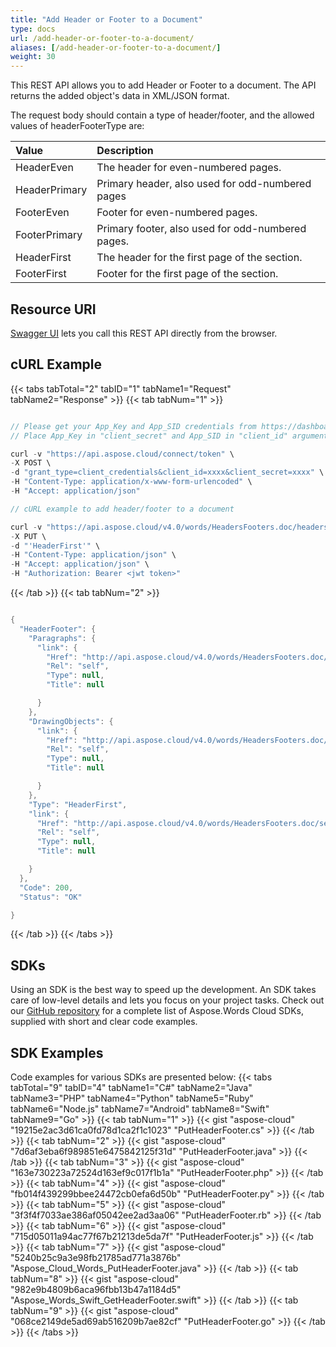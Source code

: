 ```yaml
---
title: "Add Header or Footer to a Document"
type: docs
url: /add-header-or-footer-to-a-document/
aliases: [/add-header-or-footer-to-a-document/]
weight: 30
---
```


This REST API allows you to add Header or Footer to a document. The API returns the added object's data in XML/JSON format. 

The request body should contain a type of header/footer, and the allowed values of headerFooterType are:

|Value|Description|
| :- | :- |
|HeaderEven|The header for even-numbered pages.|
|HeaderPrimary|Primary header, also used for odd-numbered pages|
|FooterEven|Footer for even-numbered pages.|
|FooterPrimary|Primary footer, also used for odd-numbered pages.|
|HeaderFirst|The header for the first page of the section.|
|FooterFirst|Footer for the first page of the section.|

## Resource URI

[Swagger UI](https://apireference.aspose.cloud/words/#/HeadersFooters/InsertHeaderFooter) lets you call this REST API directly from the browser.  

## cURL Example

{{< tabs tabTotal="2" tabID="1" tabName1="Request" tabName2="Response" >}}
{{< tab tabNum="1" >}}
```java

// Please get your App_Key and App_SID credentials from https://dashboard.aspose.cloud/#/apps.
// Place App_Key in "client_secret" and App_SID in "client_id" argument.

curl -v "https://api.aspose.cloud/connect/token" \
-X POST \
-d "grant_type=client_credentials&client_id=xxxx&client_secret=xxxx" \
-H "Content-Type: application/x-www-form-urlencoded" \
-H "Accept: application/json"

// cURL example to add header/footer to a document

curl -v "https://api.aspose.cloud/v4.0/words/HeadersFooters.doc/headersfooters" \
-X PUT \
-d "'HeaderFirst'" \
-H "Content-Type: application/json" \
-H "Accept: application/json" \
-H "Authorization: Bearer <jwt token>"

```

{{< /tab >}}
{{< tab tabNum="2" >}}
```java

{
  "HeaderFooter": {
    "Paragraphs": {
      "link": {
        "Href": "http://api.aspose.cloud/v4.0/words/HeadersFooters.doc/sections/0/headersfooters/4/paragraphs",
        "Rel": "self",
        "Type": null,
        "Title": null

      }
    },
    "DrawingObjects": {
      "link": {
        "Href": "http://api.aspose.cloud/v4.0/words/HeadersFooters.doc/sections/0/headersfooters/4/drawingObjects",
        "Rel": "self",
        "Type": null,
        "Title": null

      }
    },
    "Type": "HeaderFirst",
    "link": {
      "Href": "http://api.aspose.cloud/v4.0/words/HeadersFooters.doc/sections/0/headersfooters/4",
      "Rel": "self",
      "Type": null,
      "Title": null

    }
  },
  "Code": 200,
  "Status": "OK"

}
```

{{< /tab >}}
{{< /tabs >}}
## SDKs

Using an SDK is the best way to speed up the development. An SDK takes care of low-level details and lets you focus on your project tasks. Check out our [GitHub repository](https://github.com/aspose-words-cloud) for a complete list of Aspose.Words Cloud SDKs, supplied with short and clear code examples.

## SDK Examples

Code examples for various SDKs are presented below:
{{< tabs tabTotal="9" tabID="4" tabName1="C#" tabName2="Java" tabName3="PHP" tabName4="Python" tabName5="Ruby" tabName6="Node.js" tabName7="Android" tabName8="Swift" tabName9="Go" >}}
{{< tab tabNum="1" >}}
{{< gist "aspose-cloud" "19215e2ac3d61ca0fd78d1ca2f1c1023" "PutHeaderFooter.cs" >}}
{{< /tab >}}
{{< tab tabNum="2" >}}
{{< gist "aspose-cloud" "7d6af3eba6f989851e6475842125f31d" "PutHeaderFooter.java" >}}
{{< /tab >}}
{{< tab tabNum="3" >}}
{{< gist "aspose-cloud" "163e730223a72524d163ef9c017f1b1a" "PutHeaderFooter.php" >}}
{{< /tab >}}
{{< tab tabNum="4" >}}
{{< gist "aspose-cloud" "fb014f439299bbee24472cb0efa6d50b" "PutHeaderFooter.py" >}}
{{< /tab >}}
{{< tab tabNum="5" >}}
{{< gist "aspose-cloud" "3f3f4f7033ae386af05042ee2ad3aa06" "PutHeaderFooter.rb" >}}
{{< /tab >}}
{{< tab tabNum="6" >}}
{{< gist "aspose-cloud" "715d05011a94ac77f67b21213de5da7f" "PutHeaderFooter.js" >}}
{{< /tab >}}
{{< tab tabNum="7" >}}
{{< gist "aspose-cloud" "5240b25c9a3e98fb21785ad771a3876b" "Aspose_Cloud_Words_PutHeaderFooter.java" >}}
{{< /tab >}}
{{< tab tabNum="8" >}}
{{< gist "aspose-cloud" "982e9b4809b6aca96fbb13b47a1184d5" "Aspose_Words_Swift_GetHeaderFooter.swift" >}}
{{< /tab >}}
{{< tab tabNum="9" >}}
{{< gist "aspose-cloud" "068ce2149de5ad69ab516209b7ae82cf" "PutHeaderFooter.go" >}}
{{< /tab >}}
{{< /tabs >}}
